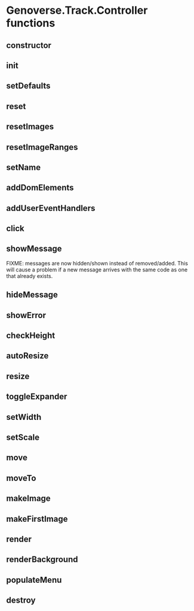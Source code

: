 # Genoverse.Track.Controller functions

## constructor
## init
## setDefaults
## reset
## resetImages
## resetImageRanges
## setName
## addDomElements
## addUserEventHandlers
## click
## showMessage
 FIXME: messages are now hidden/shown instead of removed/added. This will cause a problem if a new message arrives with the same code as one that already exists.

## hideMessage
## showError
## checkHeight
## autoResize
## resize
## toggleExpander
## setWidth
## setScale
## move
## moveTo
## makeImage
## makeFirstImage
## render
## renderBackground
## populateMenu
## destroy
